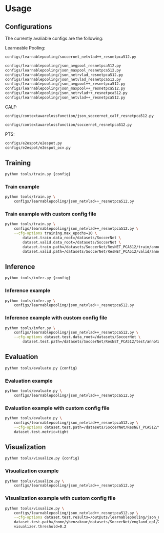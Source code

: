 # Usage

## Configurations

The currently avaliable configs are the following:

Learneable Pooling:

```bash
configs/learnablepooling/soccernet_netvlad++_resnetpca512.py

configs/learnablepooling/json_avgpool_resnetpca512.py
configs/learnablepooling/json_maxpool_resnetpca512.py
configs/learnablepooling/json_netrvlad_resnetpca512.py
configs/learnablepooling/json_netvlad_resnetpca512.py
configs/learnablepooling/json_avgpool++_resnetpca512.py
configs/learnablepooling/json_maxpool++_resnetpca512.py
configs/learnablepooling/json_netrvlad++_resnetpca512.py
configs/learnablepooling/json_netvlad++_resnetpca512.py
```

CALF:

```bash
configs/contextawarelossfunction/json_soccernet_calf_resnetpca512.py

configs/contextawarelossfunction/soccernet_resnetpca512.py
```

PTS:

```bash
configs/e2espot/e2espot.py
configs/e2espot/e2espot_ocv.py
```

## Training

```bash
python tools/train.py {config}
```

### Train example

```bash
python tools/train.py \
    configs/learnablepooling/json_netvlad++_resnetpca512.py
```

### Train example with custom config file

```bash
python tools/train.py \
    configs/learnablepooling/json_netvlad++_resnetpca512.py \
    --cfg-options training.max_epochs=10 \
        dataset.train.data_root=/datasets/SoccerNet \
        dataset.valid.data_root=/datasets/SoccerNet \
        dataset.train.path=/datasets/SoccerNet/ResNET_PCA512/train/annotations.json \
        dataset.valid.path=/datasets/SoccerNet/ResNET_PCA512/valid/annotations.json
```

## Inference

```bash
python tools/infer.py {config}
```

### Inference example

```bash
python tools/infer.py \
    configs/learnablepooling/json_netvlad++_resnetpca512.py
```

### Inference example with custom config file

```bash
python tools/infer.py \
    configs/learnablepooling/json_netvlad++_resnetpca512.py \
    --cfg-options dataset.test.data_root=/datasets/SoccerNet \
        dataset.test.path=/datasets/SoccerNet/ResNET_PCA512/test/annotations.json
```

## Evaluation

```bash
python tools/evaluate.py {config}
```

### Evaluation example

```bash
python tools/evaluate.py \
    configs/learnablepooling/json_netvlad++_resnetpca512.py
```

### Evaluation example with custom config file

```bash
python tools/evaluate.py \
    configs/learnablepooling/json_netvlad++_resnetpca512.py \
    --cfg-options dataset.test.path=/datasets/SoccerNet/ResNET_PCA512/test/annotations.json \
    dataset.test.metric=tight
```

## Visualization

```bash
python tools/visualize.py {config}
```

### Visualization example

```bash
python tools/visualize.py \
    configs/learnablepooling/json_netvlad++_resnetpca512.py
```

### Visualization example with custom config file

```bash
python tools/visualize.py \
    configs/learnablepooling/json_netvlad++_resnetpca512.py \
    --cfg-options dataset.test.results=/outputs/learnablepooling/json_netvlad++_resnetpca512/results_spotting_test/england_epl/2014-2015/2015-05-17_-_18-00_Manchester_United_1_-_1_Arsenal/1_ResNET_TF2_PCA512/results_spotting.json \
    dataset.test.path=/home/ybenzakour/datasets/SoccerNet/england_epl/2014-2015/2015-05-17_-_18-00_Manchester_United_1_-_1_Arsenal/1_224p.mkv \
    visualizer.threshold=0.2
```

